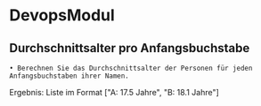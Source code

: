 # DevopsModul

## Durchschnittsalter pro Anfangsbuchstabe
	• Berechnen Sie das Durchschnittsalter der Personen für jeden Anfangsbuchstaben ihrer Namen.
Ergebnis: Liste im Format ["A: 17.5 Jahre", "B: 18.1 Jahre"]

